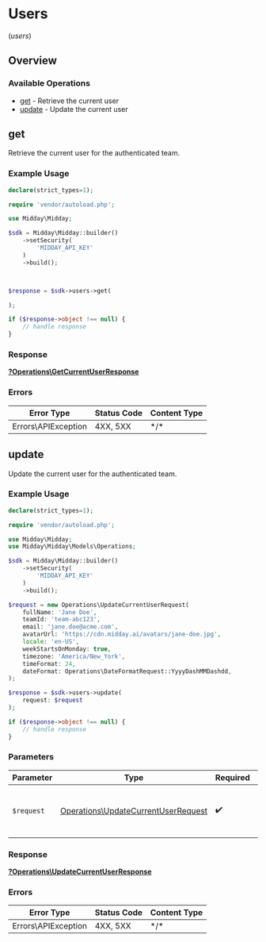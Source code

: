 # Users
(*users*)

## Overview

### Available Operations

* [get](#get) - Retrieve the current user
* [update](#update) - Update the current user

## get

Retrieve the current user for the authenticated team.

### Example Usage

```php
declare(strict_types=1);

require 'vendor/autoload.php';

use Midday\Midday;

$sdk = Midday\Midday::builder()
    ->setSecurity(
        'MIDDAY_API_KEY'
    )
    ->build();



$response = $sdk->users->get(

);

if ($response->object !== null) {
    // handle response
}
```

### Response

**[?Operations\GetCurrentUserResponse](../../Models/Operations/GetCurrentUserResponse.md)**

### Errors

| Error Type          | Status Code         | Content Type        |
| ------------------- | ------------------- | ------------------- |
| Errors\APIException | 4XX, 5XX            | \*/\*               |

## update

Update the current user for the authenticated team.

### Example Usage

```php
declare(strict_types=1);

require 'vendor/autoload.php';

use Midday\Midday;
use Midday\Midday\Models\Operations;

$sdk = Midday\Midday::builder()
    ->setSecurity(
        'MIDDAY_API_KEY'
    )
    ->build();

$request = new Operations\UpdateCurrentUserRequest(
    fullName: 'Jane Doe',
    teamId: 'team-abc123',
    email: 'jane.doe@acme.com',
    avatarUrl: 'https://cdn.midday.ai/avatars/jane-doe.jpg',
    locale: 'en-US',
    weekStartsOnMonday: true,
    timezone: 'America/New_York',
    timeFormat: 24,
    dateFormat: Operations\DateFormatRequest::YyyyDashMMDashdd,
);

$response = $sdk->users->update(
    request: $request
);

if ($response->object !== null) {
    // handle response
}
```

### Parameters

| Parameter                                                                                  | Type                                                                                       | Required                                                                                   | Description                                                                                |
| ------------------------------------------------------------------------------------------ | ------------------------------------------------------------------------------------------ | ------------------------------------------------------------------------------------------ | ------------------------------------------------------------------------------------------ |
| `$request`                                                                                 | [Operations\UpdateCurrentUserRequest](../../Models/Operations/UpdateCurrentUserRequest.md) | :heavy_check_mark:                                                                         | The request object to use for the request.                                                 |

### Response

**[?Operations\UpdateCurrentUserResponse](../../Models/Operations/UpdateCurrentUserResponse.md)**

### Errors

| Error Type          | Status Code         | Content Type        |
| ------------------- | ------------------- | ------------------- |
| Errors\APIException | 4XX, 5XX            | \*/\*               |